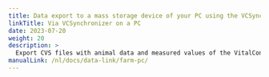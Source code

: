 ```yaml
---
title: Data export to a mass storage device of your PC using the VCSynchronizer software
linkTitle: Via VCSynchronizer on a PC
date: 2023-07-20
weight: 20
description: >
  Export CVS files with animal data and measured values of the VitalControl device to the mass storage of a computer.
manualLink: /nl/docs/data-link/farm-pc/
---
```

<script>
  window.location.href = "/nl/docs/data-link/farm-pc/";
</script>
